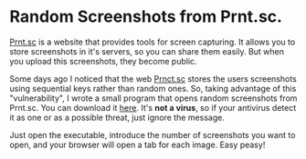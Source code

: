 # Random Screenshots from Prnt.sc.

[Prnt.sc](https://prnt.sc/) is a website that provides tools for screen capturing. It allows you to store screenshots in it's servers, so you can share them easily. But when you upload this screenshots, they become public.

Some days ago I noticed that the web [Prnct.sc](https://prnt.sc/) stores the users screenshots using sequential keys rather than random ones. So, taking advantage of this "vulnerability", I wrote a small program that opens random screenshots from Prnt.sc. You can download it [here](https://github.com/Delunado/RandomScreenshotPrnt/blob/master/Executable/RandomScreenshot.exe). It's **not a virus**, so if your antivirus detect it as one or as a possible threat, just ignore the message.

Just open the executable, introduce the number of screenshots you want to open, and your browser will open a tab for each image. Easy peasy!
